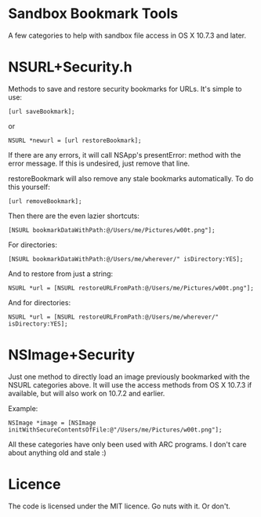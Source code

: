 Sandbox Bookmark Tools
======================

A few categories to help with sandbox file access in OS X 10.7.3 and later.

NSURL+Security.h
================
Methods to save and restore security bookmarks for URLs. It's simple to use:
```smalltalk
[url saveBookmark];
```
or
```smalltalk
NSURL *newurl = [url restoreBookmark];
```
If there are any errors, it will call NSApp's presentError: method with the error message.
If this is undesired, just remove that line.

restoreBookmark will also remove any stale bookmarks automatically. To do this yourself:
```smalltalk
[url removeBookmark];
```

Then there are the even lazier shortcuts:
```smalltalk
[NSURL bookmarkDataWithPath:@/Users/me/Pictures/w00t.png"];
```
For directories:
```smalltalk
[NSURL bookmarkDataWithPath:@/Users/me/wherever/" isDirectory:YES];
```

And to restore from just a string:
```smalltalk
NSURL *url = [NSURL restoreURLFromPath:@/Users/me/Pictures/w00t.png"];
```
And for directories:
```smalltalk
NSURL *url = [NSURL restoreURLFromPath:@/Users/me/wherever/" isDirectory:YES];
```

NSImage+Security
================
Just one method to directly load an image previously bookmarked with the NSURL categories above.
It will use the access methods from OS X 10.7.3 if available, but will also work on 10.7.2 and earlier.

Example:
```smalltalk
NSImage *image = [NSImage initWithSecureContentsOfFile:@"/Users/me/Pictures/w00t.png"];
```

All these categories have only been used with ARC programs. I don't care about anything old and stale :)

Licence
=======
The code is licensed under the MIT licence. Go nuts with it. Or don't.
